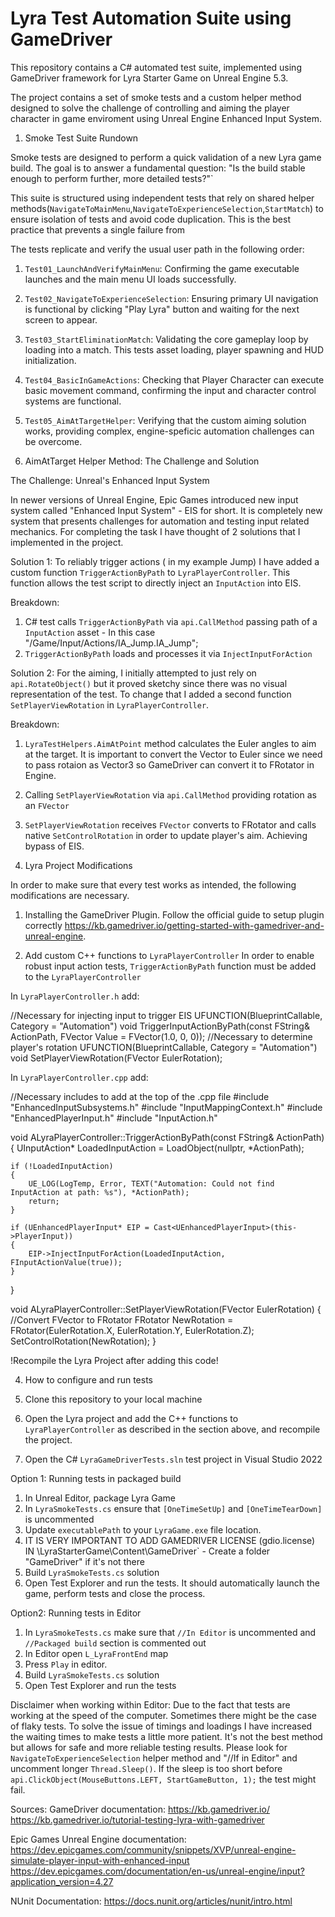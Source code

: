 # Lyra Test Automation Suite using GameDriver


This repository contains a C# automated test suite, implemented using GameDriver framework for Lyra Starter Game on Unreal Engine 5.3.

The project contains a set of smoke tests and a custom helper method designed to solve the challenge of controlling and aiming the player character in game enviroment using  Unreal Engine Enhanced Input System.


1. Smoke Test Suite Rundown

Smoke tests are designed to perform a quick validation of a new Lyra game build. The goal is to answer a fundamental question: "Is the build stable enough to perform further, more detailed tests?"`

This suite is structured using independent tests that rely on shared helper methods(`NavigateToMainMenu`,`NavigateToExperienceSelection`,`StartMatch`) to ensure isolation of tests and avoid code duplication. This is the best practice that prevents a single failure from

The tests replicate and verify the usual user path in the following order:

1. `Test01_LaunchAndVerifyMainMenu`: Confirming the game executable launches and the main menu UI loads successfully.
2. `Test02_NavigateToExperienceSelection`: Ensuring primary UI navigation is functional by clicking "Play Lyra" button and waiting for the next screen to appear.
3. `Test03_StartEliminationMatch`: Validating the core gameplay loop by loading into a match. This tests asset loading, player spawning and HUD initialization.
4. `Test04_BasicInGameActions`: Checking that Player Character can execute basic movement command, confirming the input and character control systems are functional.
5. `Test05_AimAtTargetHelper`: Verifying that the custom aiming solution works, providing complex, engine-speficic automation challenges can be overcome.


2. AimAtTarget Helper Method: The Challenge and Solution


The Challenge: Unreal's Enhanced Input System

In newer versions of Unreal Engine, Epic Games introduced new input system called "Enhanced Input System" - EIS for short. It is completely new system that presents challenges for automation and testing input related mechanics. For completing the task I have thought of 2 solutions that I implemented in the project.

Solution 1:
To reliably trigger actions ( in my example Jump) I have added a custom function `TriggerActionByPath` to `LyraPlayerController`. This function allows the test script to directly inject an `InputAction` into EIS.

Breakdown:
1. C# test calls `TriggerActionByPath` via `api.CallMethod` passing path of a `InputAction` asset - In this case "/Game/Input/Actions/IA_Jump.IA_Jump";
2. `TriggerActionByPath` loads and processes it via `InjectInputForAction`

Solution 2:
For the aiming, I initially attempted to just rely on `api.RotateObject()` but it proved sketchy since there was no visual representation of the test. To change that I added a second function `SetPlayerViewRotation` in `LyraPlayerController`.

Breakdown:
1. `LyraTestHelpers.AimAtPoint` method calculates the Euler angles to aim at the target. It is important to convert the Vector to Euler since we need to pass rotaion as Vector3 so GameDriver can convert it to FRotator in Engine.
2. Calling `SetPlayerViewRotation` via `api.CallMethod` providing rotation as an `FVector`
3. `SetPlayerViewRotation` receives `FVector` converts to FRotator and calls native `SetControlRotation` in order to update player's aim. Achieving bypass of EIS.


3. Lyra Project Modifications

In order to make sure that every test works as intended, the following modifications are necessary.
1. Installing the GameDriver Plugin.
	Follow the official guide to setup plugin correctly https://kb.gamedriver.io/getting-started-with-gamedriver-and-unreal-engine.

2. Add custom C++ functions to `LyraPlayerController`
	In order to  enable robust input action tests, `TriggerActionByPath` function must be added to the `LyraPlayerController`

In `LyraPlayerController.h` add:

//Necessary for injecting input to trigger EIS
UFUNCTION(BlueprintCallable, Category = "Automation")
void TriggerInputActionByPath(const FString\& ActionPath, FVector Value = FVector(1.0, 0, 0));
//Necessary to determine player's rotation
UFUNCTION(BlueprintCallable, Category = "Automation")
void SetPlayerViewRotation(FVector EulerRotation);


In `LyraPlayerController.cpp` add:

//Necessary includes to add at the top of the .cpp file
#include "EnhancedInputSubsystems.h"
#include "InputMappingContext.h"
#include "EnhancedPlayerInput.h"
#include "InputAction.h"


void ALyraPlayerController::TriggerActionByPath(const FString& ActionPath)
{
	UInputAction* LoadedInputAction = LoadObject<UInputAction>(nullptr, *ActionPath);

	if (!LoadedInputAction)
	{
		UE_LOG(LogTemp, Error, TEXT("Automation: Could not find InputAction at path: %s"), *ActionPath);
		return;
	}

	if (UEnhancedPlayerInput* EIP = Cast<UEnhancedPlayerInput>(this->PlayerInput))
	{
		EIP->InjectInputForAction(LoadedInputAction, FInputActionValue(true));
	}
}

void ALyraPlayerController::SetPlayerViewRotation(FVector EulerRotation)
{
	//Convert FVector to FRotator
	FRotator NewRotation = FRotator(EulerRotation.X, EulerRotation.Y, EulerRotation.Z);
	SetControlRotation(NewRotation);
}

!Recompile the Lyra Project after adding this code!
 

4. How to configure and run tests

1. Clone this repository to your local machine
2. Open the Lyra project and add the C++ functions to `LyraPlayerController` as described in the section above, and recompile the project.
3. Open the C# `LyraGameDriverTests.sln` test project in Visual Studio 2022

Option 1: Running tests in packaged build
1. In Unreal Editor, package Lyra Game
2. In `LyraSmokeTests.cs` ensure that `[OneTimeSetUp]` and `[OneTimeTearDown]` is uncommented
3. Update `executablePath` to your `LyraGame.exe` file location.
4. IT IS VERY IMPORTANT TO ADD GAMEDRIVER LICENSE (gdio.license) IN \LyraStarterGame\Content\GameDriver` - Create a folder "GameDriver" if it's not there
5. Build `LyraSmokeTests.cs` solution
6. Open Test Explorer and run the tests. It should automatically launch the game, perform tests and close the process.

Option2: Running tests in Editor
1. In `LyraSmokeTests.cs` make sure that `//In Editor` is uncommented and `//Packaged build` section is commented out
2. In Editor open `L_LyraFrontEnd` map
3. Press `Play` in editor.
4. Build `LyraSmokeTests.cs` solution
5. Open Test Explorer and run the tests

Disclaimer when working within Editor:
Due to the fact that tests are working at the speed of the computer. Sometimes there might be the case of flaky tests. To solve the issue of timings and loadings I have increased the waiting times to make tests a little more patient. It's not the best method but allows for safe and more reliable testing results. Please look for  `NavigateToExperienceSelection` helper method and "//If in Editor" and uncomment longer `Thread.Sleep()`. If the sleep is too short before `api.ClickObject(MouseButtons.LEFT, StartGameButton, 1);` the test might fail.


Sources:
GameDriver documentation:
https://kb.gamedriver.io/
https://kb.gamedriver.io/tutorial-testing-lyra-with-gamedriver

Epic Games Unreal Engine documentation:
https://dev.epicgames.com/community/snippets/XVP/unreal-engine-simulate-player-input-with-enhanced-input
https://dev.epicgames.com/documentation/en-us/unreal-engine/input?application_version=4.27

NUnit Documentation:
https://docs.nunit.org/articles/nunit/intro.html
